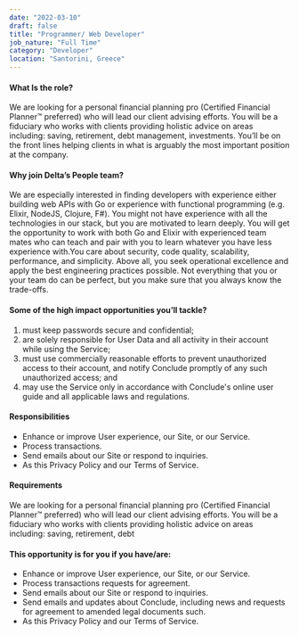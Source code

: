 ```yaml
---
date: "2022-03-10"
draft: false
title: "Programmer/ Web Developer"
job_nature: "Full Time"
category: "Developer"
location: "Santorini, Greece"
---
```


#### What Is the role?
We are looking for a personal financial planning pro (Certified Financial Planner™ preferred) who will lead our client advising efforts. You will be a fiduciary who works with clients providing holistic advice on areas including: saving, retirement, debt management, investments. You’ll be on the front lines helping clients in what is arguably the most important position at the company.

#### Why join Delta’s People team? 
We are especially interested in finding developers with experience either building web APIs with Go or experience with functional programming (e.g. Elixir, NodeJS, Clojure, F#). You might not have experience with all the technologies in our stack, but you are motivated to learn deeply. You will get the opportunity to work with both Go and Elixir with experienced team mates who can teach and pair with you to learn whatever you have less experience with.You care about security, code quality, scalability, performance, and simplicity. Above all, you seek operational excellence and apply the best engineering practices possible. Not everything that you or your team do can be perfect, but you make sure that you always know the trade-offs.

#### Some of the high impact opportunities you’ll tackle? 
1. must keep passwords secure and confidential;
2. are solely responsible for User Data and all activity in their account while using the Service;
3. must use commercially reasonable efforts to prevent unauthorized access to their account, and notify Conclude promptly of any such unauthorized access; and
4. may use the Service only in accordance with Conclude's online user guide and all applicable laws and regulations.

#### Responsibilities
* Enhance or improve User experience, our Site, or our Service.
* Process transactions.
* Send emails about our Site or respond to inquiries.
* As this Privacy Policy and our Terms of Service.

#### Requirements
We are looking for a personal financial planning pro (Certified Financial Planner™ preferred) who will lead our client advising efforts. You will be a fiduciary who works with clients providing holistic advice on areas including: saving, retirement, debt

#### This opportunity is for you if you have/are:
* Enhance or improve User experience, our Site, or our Service.
* Process transactions requests for agreement.
* Send emails about our Site or respond to inquiries.
* Send emails and updates about Conclude, including news and requests for agreement to amended legal documents such.
* As this Privacy Policy and our Terms of Service.